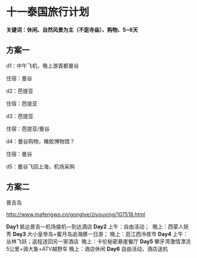 # 十一泰国旅行计划

**关键词：休闲、自然风景为主（不逛寺庙）、购物、5~6天**

## 方案一

d1：中午飞机，晚上游首都曼谷

住宿：曼谷

d2：芭提亚

住宿：芭提亚

d3：芭提亚

住宿：芭提亚/曼谷

d4：曼谷购物，橡胶博物馆？

住宿：曼谷

d5：曼谷飞回上海，机场采购



## 方案二

普吉岛

<http://www.mafengwo.cn/gonglve/ziyouxing/107518.html>

**Day1**  抵达普吉—机场接机—到达酒店
**Day2** 上午：自由活动；
​         晚上：西蒙人妖秀
**Day3** 大小皇帝岛+蜜月岛追海豚一日游；
​         晚上：逛江西冷夜市
**Day4** 上午：丛林飞跃；返程送回另一家酒店
​         晚上：卡伦秘密悬崖餐厅
**Day5** 攀牙湾激情漂流5公里+骑大象+ATV越野车
​         晚上：酒店休闲
**Day6** 自由活动，酒店送机